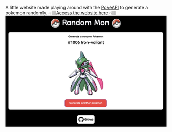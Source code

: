 A little website made playing around with the [PokéAPI](https://pokeapi.co/) to generate a pokemon randomly. 
👉🏽[Access the website here](https://darlynep.github.io/Random-Mon/)👈🏽
![img](/img/site-preview.png)

